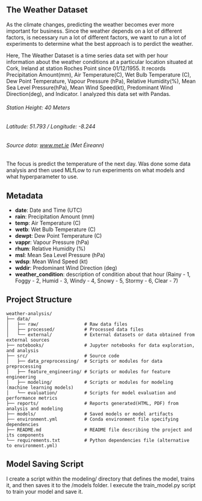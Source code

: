 ## The Weather Dataset
As the climate changes, predicting the weather becomes ever more important for business. Since the weather depends on a lot of different factors, is necessary run a lot of different factors, we want to run a lot of experiments to determine what the best approach is to perdict the weather.

Here, The Weather Dataset is a time series data set with per hour information about the weather conditions at a particular location situated at Cork, Ireland at station Roches Point since 01/12/1955. It records Precipitation Amount(mm), Air Temperature(C), Wet Bulb Temperature (C), Dew Point Temperature, Vapour Pressure (hPa), Relative Humidity(%), Mean Sea Level Pressure(hPa), Mean Wind Speed(kt), Predominant Wind Direction(deg), and Indicator. I analyzed this data set with Pandas. 
###### Station Height: 40 Meters	
###### Latitude: 51.793 / Longitude: -8.244
###### Source data: www.met.ie (Met Éireann)

The focus is predict the temperature of the next day. Was done some data analysis and then used MLfLow to run experiments on what models and what hyperparameter to use.

## Metadata

- **date**: Date and Time (UTC)
- **rain**: Precipitation Amount (mm)
- **temp**: Air Temperature (C)
- **wetb**: Wet Bulb Temperature (C)
- **dewpt**: Dew Point Temperature (C)
- **vappr**: Vapour Pressure (hPa)
- **rhum**: Relative Humidity (%)
- **msl**: Mean Sea Level Pressure (hPa)
- **wdsp**: Mean Wind Speed (kt)
- **wddir**: Predominant Wind Direction (deg)
- **weather_condition**: description of condition about that hour (Rainy - 1, Foggy - 2, Humid - 3, Windy - 4, Snowy - 5, Stormy - 6, Clear - 7)

## Project Structure

```
weather-analysis/
├── data/
│   ├── raw/                 # Raw data files
│   ├── processed/           # Processed data files
│   └── external/            # External datasets or data obtained from external sources
├── notebooks/               # Jupyter notebooks for data exploration, and analysis
├── src/                     # Source code
│   ├── data_preprocessing/  # Scripts or modules for data preprocessing
│   ├── feature_engineering/ # Scripts or modules for feature engineering
│   ├── modeling/            # Scripts or modules for modeling (machine learning models)
│   └── evaluation/          # Scripts for model evaluation and performance metrics
├── reports/                 # Reports generated(HTML, PDF) from analysis and modeling
├── models/                  # Saved models or model artifacts
├── environment.yml          # Conda environment file specifying dependencies
├── README.md                # README file describing the project and its components
└── requirements.txt         # Python dependencies file (alternative to environment.yml)
```

## Model Saving Script

I create a script within the modeling/ directory that defines the model, trains it, and then saves it to the /models folder. I execute the train_model.py script to train your model and save it. 
